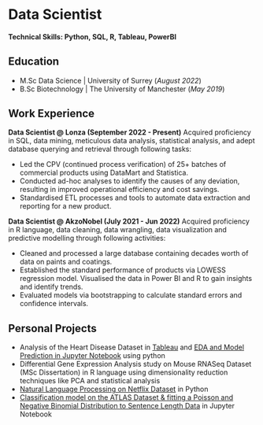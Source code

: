 # Data Scientist

#### Technical Skills: Python, SQL, R, Tableau, PowerBI

## Education
- M.Sc Data Science | University of Surrey (_August 2022_)
- B.Sc Biotechnology | The University of Manchester (_May 2019_)

## Work Experience
**Data Scientist @ Lonza (September 2022 - Present)**
Acquired proficiency in SQL, data mining, meticulous data analysis, statistical analysis, and adept database querying and retrieval through following tasks:
- Led the CPV (continued process verification) of 25+ batches of commercial products using DataMart and Statistica.
- Conducted ad-hoc analyses to identify the causes of any deviation, resulting in improved operational efficiency and cost savings. 
- Standardised ETL processes and tools to automate data extraction and reporting for a new product.


**Data Scientist @ AkzoNobel (July 2021 - Jun 2022)**
Acquired proficiency in R language, data cleaning, data wrangling, data visualization and predictive modelling through following activities:
- Cleaned and processed a large database containing decades worth of data on paints and coatings. 
- Established the standard performance of products via LOWESS regression model. Visualised the data in Power BI and R to gain insights and identify trends. 
- Evaluated models via bootstrapping to calculate standard errors and confidence intervals.

## Personal Projects

- Analysis of the Heart Disease Dataset in [Tableau](https://public.tableau.com/app/profile/harveen.kaur7309/viz/Heart_17062222992150/Dashboard1) and
  [EDA and Model Prediction in Jupyter Notebook](https://github.com/harveenkaurgulati/Heart-Disease-Dataset-Data-analysis-and-data-modelling-) using python
- Differential Gene Expression Analysis study on Mouse RNASeq Dataset (MSc Dissertation) in R language using dimensionality reduction techniques like PCA and statistical analysis
- [Natural Language Processing on Netflix Dataset](https://github.com/harveenkaurgulati/Data-Science-Project) in Python
- [Classification model on the ATLAS Dataset & fitting a Poisson and Negative Binomial Distribution to Sentence Length Data](https://github.com/harveenkaurgulati/Data-Science-and-Modeling/blob/main/Data%20Science%20and%20Modeling.ipynb) in Jupyter Notebook

